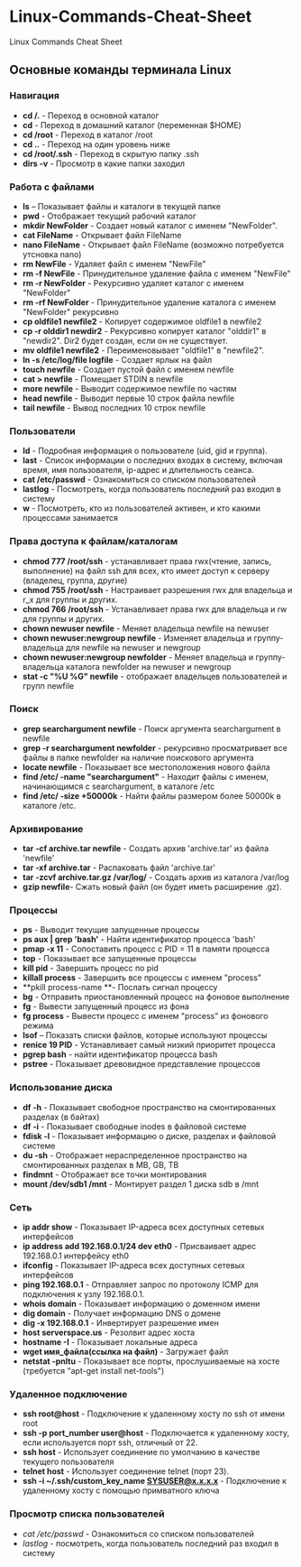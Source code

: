 # Linux-Commands-Cheat-Sheet
Linux Commands Cheat Sheet

## Основные команды терминала Linux

### Навигация

* **cd /.** - Переход в основной каталог
* **cd** - Переход в домашний каталог (переменная $HOME)
* **cd /root** - Переход в каталог /root
* **cd ..** - Переход на один уровень ниже
* **cd /root/.ssh** - Переход в скрытую папку .ssh
* **dirs -v** - Просмотр в какие папки заходил

### Работа с файлами

* **ls** – Показывает файлы и каталоги в текущей папке
* **pwd** - Отображает текущий рабочий каталог
* **mkdir NewFolder** - Создает новый каталог с именем "NewFolder".
* **cat FileName** - Открывает файл FileName
* **nano FileName** - Открывает файл FileName (возможно потребуется утсновка nano)
* **rm NewFile** - Удаляет файл с именем "NewFile"
* **rm -f NewFile** - Принудительное удаление файла с именем "NewFile"
* **rm -r NewFolder** - Рекурсивно удаляет каталог с именем "NewFolder"
* **rm -rf NewFolder** - Принудительное удаление каталога с именем "NewFolder" рекурсивно
* **cp oldfile1 newfile2** - Копирует содержимое oldfile1 в newfile2
* **cp -r olddir1 newdir2** - Рекурсивно копирует каталог "olddir1" в "newdir2". Dir2 будет создан, если он не существует.
* **mv oldfile1 newfile2** - Переименовывает "oldfile1" в "newfile2".
* **ln -s /etc/log/file logfile** - Создает ярлык на файл
* **touch newfile** - Создает пустой файл с именем newfile
* **cat > newfile** - Помещает STDIN в newfile
* **more newfile** - Выводит содержимое newfile по частям
* **head newfile** - Выводит первые 10 строк файла newfile
* **tail newfile** - Вывод последних 10 строк newfile

### Пользователи

* **Id** - Подробная информация о пользователе (uid, gid и группа).
* **last** - Список информации о последних входах в систему, включая время, имя пользователя, ip-адрес и длительность сеанса.
* **cat /etc/passwd** - Ознакомиться со списком пользователей
* **lastlog** - Посмотреть, когда пользователь последний раз входил в систему
* **w** - Посмотреть, кто из пользователей активен, и кто какими процессами занимается

### Права доступа к файлам/каталогам

* **chmod 777 /root/ssh** - устанавливает права rwx(чтение, запись, выполнение) на файл ssh для всех, кто имеет доступ к серверу (владелец, группа, другие)
* **chmod 755 /root/ssh** - Настраивает разрешения rwx для владельца и r_x для группы и других.
* **chmod 766 /root/ssh** - Устанавливает права rwx для владельца и rw для группы и других.
* **chown newuser newfile** - Меняет владельца newfile на newuser
* **chown newuser:newgroup newfile** - Изменяет владельца и группу-владельца для newfile на newuser и newgroup
* **chown newuser:newgroup newfolder** - Меняет владельца и группу-владельца каталога newfolder на newuser и newgroup
* **stat -c "%U %G" newfile** - отображает владельцев пользователей и групп newfile

### Поиск

* **grep searchargument newfile** - Поиск аргумента searchargument в newfile
* **grep -r searchargument newfolder** - рекурсивно просматривает все файлы в папке newfolder на наличие поискового аргумента
* **locate newfile** - Показывает все местоположения нового файла
* **find /etc/ -name "searchargument"** - Находит файлы с именем, начинающимся с searchargument, в каталоге /etc
* **find /etc/ -size +50000k** - Найти файлы размером более 50000k в каталоге /etc.

### Архивирование

* **tar -cf archive.tar newfile** - Создать архив 'archive.tar' из файла 'newfile'
* **tar -xf archive.tar** - Распаковать файл 'archive.tar'
* **tar -zcvf archive.tar.gz /var/log/** - Создать архив из каталога /var/log
* **gzip newfile**- Сжать новый файл (он будет иметь расширение .gz).


### Процессы

* **ps** - Выводит текущие запущенные процессы
* **ps aux | grep 'bash'** - Найти идентификатор процесса 'bash'
* **pmap -x 11** - Сопоставить процесс с PID = 11 в памяти процесса
* **top** - Показывает все запущенные процессы
* **kill pid** - Завершить процесс по pid
* **killall process** - Завершить все процессы с именем "process"
* **pkill process-name **- Послать сигнал процессу
* **bg** - Отправить приостановленный процесс на фоновое выполнение
* **fg** - Вывести запущенный процесс из фона
* **fg process** - Вывести процесс с именем "process" из фонового режима
* **lsof** – Показать списки файлов, которые используют процессы
* **renice 19 PID** - Устанавливает самый низкий приоритет процесса
* **pgrep bash** - найти идентификатор процесса bash
* **pstree** - Показывает древовидное представление процессов

### Использование диска

* **df -h** - Показывает свободное пространство на смонтированных разделах (в байтах)
* **df -i** - Показывает свободные inodes в файловой системе
* **fdisk -l** - Показывает информацию о диске, разделах и файловой системе
* **du -sh** - Отображает нераспределенное пространство на смонтированных разделах в MB, GB, TB
* **findmnt** - Отображает все точки монтирования
* **mount /dev/sdb1 /mnt** - Монтирует раздел 1 диска sdb в /mnt

### Сеть

* **ip addr show** - Показывает IP-адреса всех доступных сетевых интерфейсов
* **ip address add 192.168.0.1/24 dev eth0** - Присваивает адрес 192.168.0.1 интерфейсу eth0
* **ifconfig** - Показывает IP-адреса всех доступных сетевых интерфейсов
* **ping 192.168.0.1** - Отправляет запрос по протоколу ICMP для подключения к узлу 192.168.0.1.
* **whois domain** - Показывает информацию о доменном имени
* **dig domain** - Получает информацию DNS о домене
* **dig -x 192.168.0.1** - Инвертирует разрешение имен
* **host serverspace.us** - Резолвит адрес хоста
* **hostname -I** - Показывает локальные адреса
* **wget имя_файла(ссылка на файл)** - Загружает файл
* **netstat -pnltu** - Показывает все порты, прослушиваемые на хосте (требуется "apt-get install net-tools")

### Удаленное подключение

* **ssh root@host** - Подключение к удаленному хосту по ssh от имени root
* **ssh -p port_number user@host** - Подключается к удаленному хосту, если используется порт ssh, отличный от 22.
* **ssh host** - Использует соединение по умолчанию в качестве текущего пользователя
* **telnet host** - Использует соединение telnet (порт 23).
* **ssh -i ~/.ssh/custom_key_name SYSUSER@x.x.x.x** - Подключение к удаленному хосту c помощью примватного ключа
  
### Просмотр списка пользователей


* *cat /etc/passwd* - Ознакомиться со списком пользователей
* *lastlog* - посмотреть, когда пользователь последний раз входил в систему
